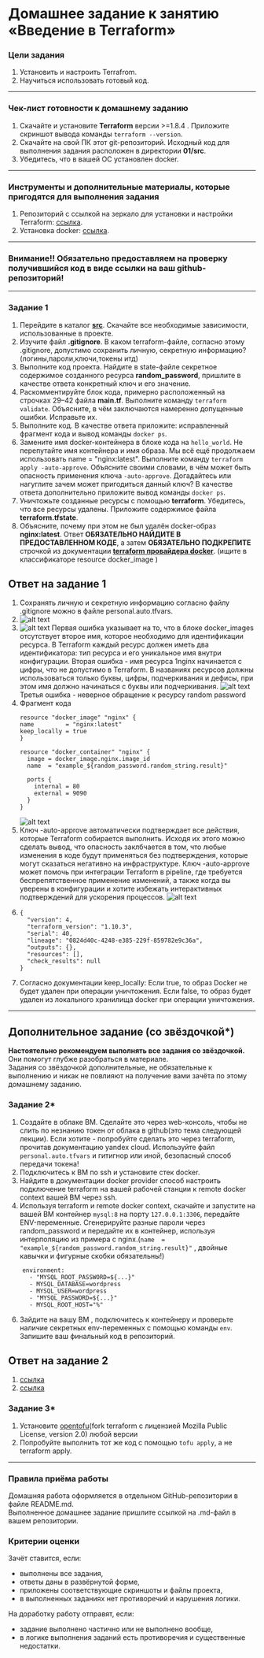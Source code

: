 # Домашнее задание к занятию «Введение в Terraform»

### Цели задания

1. Установить и настроить Terrafrom.
2. Научиться использовать готовый код.

------

### Чек-лист готовности к домашнему заданию

1. Скачайте и установите **Terraform** версии >=1.8.4 . Приложите скриншот вывода команды ```terraform --version```.
2. Скачайте на свой ПК этот git-репозиторий. Исходный код для выполнения задания расположен в директории **01/src**.
3. Убедитесь, что в вашей ОС установлен docker.

------

### Инструменты и дополнительные материалы, которые пригодятся для выполнения задания

1. Репозиторий с ссылкой на зеркало для установки и настройки Terraform: [ссылка](https://github.com/netology-code/devops-materials).
2. Установка docker: [ссылка](https://docs.docker.com/engine/install/ubuntu/). 
------
### Внимание!! Обязательно предоставляем на проверку получившийся код в виде ссылки на ваш github-репозиторий!
------

### Задание 1

1. Перейдите в каталог [**src**](https://github.com/netology-code/ter-homeworks/tree/main/01/src). Скачайте все необходимые зависимости, использованные в проекте. 
2. Изучите файл **.gitignore**. В каком terraform-файле, согласно этому .gitignore, допустимо сохранить личную, секретную информацию?(логины,пароли,ключи,токены итд)
3. Выполните код проекта. Найдите  в state-файле секретное содержимое созданного ресурса **random_password**, пришлите в качестве ответа конкретный ключ и его значение.
4. Раскомментируйте блок кода, примерно расположенный на строчках 29–42 файла **main.tf**.
Выполните команду ```terraform validate```. Объясните, в чём заключаются намеренно допущенные ошибки. Исправьте их.
5. Выполните код. В качестве ответа приложите: исправленный фрагмент кода и вывод команды ```docker ps```.
6. Замените имя docker-контейнера в блоке кода на ```hello_world```. Не перепутайте имя контейнера и имя образа. Мы всё ещё продолжаем использовать name = "nginx:latest". Выполните команду ```terraform apply -auto-approve```.
Объясните своими словами, в чём может быть опасность применения ключа  ```-auto-approve```. Догадайтесь или нагуглите зачем может пригодиться данный ключ? В качестве ответа дополнительно приложите вывод команды ```docker ps```.
8. Уничтожьте созданные ресурсы с помощью **terraform**. Убедитесь, что все ресурсы удалены. Приложите содержимое файла **terraform.tfstate**. 
9. Объясните, почему при этом не был удалён docker-образ **nginx:latest**. Ответ **ОБЯЗАТЕЛЬНО НАЙДИТЕ В ПРЕДОСТАВЛЕННОМ КОДЕ**, а затем **ОБЯЗАТЕЛЬНО ПОДКРЕПИТЕ** строчкой из документации [**terraform провайдера docker**](https://docs.comcloud.xyz/providers/kreuzwerker/docker/latest/docs).  (ищите в классификаторе resource docker_image )

## Ответ на задание 1

1. Сохранять личную и секретную информацию согласно файлу .gitignore можно в файле personal.auto.tfvars.
2.  ![alt text](https://github.com/VN351/ter-homeworks/raw/main/images/task-1-1.png)
3.  ![alt text](https://github.com/VN351/ter-homeworks/raw/main/images/task-1-2.png)
    Первая ошибка указывает на то, что в блоке docker_images отсутствует второе имя, которое необходимо для идентификации ресурса. В Terraform каждый ресурс должен иметь два идентификатора: тип ресурса и его уникальное имя внутри конфигурации.
    Вторая ошибка - имя ресурса 1nginx начинается с цифры, что не допустимо в Terraform. В названиях ресурсов должны использоваться только буквы, цифры, подчеркивания и дефисы, при этом имя должно начинаться с буквы или подчеркивания.
    ![alt text](https://github.com/VN351/ter-homeworks/raw/main/images/task-1-3.png)
    Третья ошибка - неверное обращение к ресурсу random password    
4.  Фрагмент кода
      ```
      resource "docker_image" "nginx" {
      name         = "nginx:latest"
      keep_locally = true
      }

      resource "docker_container" "nginx" {
        image = docker_image.nginx.image_id
        name  = "example_${random_password.random_string.result}"

        ports {
          internal = 80
          external = 9090
        }
      }
      ```
    ![alt text](https://github.com/VN351/ter-homeworks/raw/main/images/task-1-4.png)  
5.  Ключ -auto-approve автоматически подтверждает все действия, которые Terraform собирается выполнить. Исходя их этого можно сделать вывод, что опасность заклбчается в том, что любые изменения в коде будут применяться без подтверждения, которые могут сказаться негативно на инфраструктуре.
    Ключ -auto-approve может помочь при интеграции Terraform в pipeline, где требуется беспрепятственное применение изменений, а также когда вы уверены в конфигурации и хотите избежать интерактивных подтверждений для ускорения процессов.
    ![alt text](https://github.com/VN351/ter-homeworks/raw/main/images/task-1-5.png)
7.  ```
    {
      "version": 4,
      "terraform_version": "1.10.3",
      "serial": 40,
      "lineage": "0824d40c-4248-e385-229f-859782e9c36a",
      "outputs": {},
      "resources": [],
      "check_results": null
    }
    ```
8.  Согласно документации keep_locally: Если true, то образ Docker не будет удален при операции уничтожения. Если false, то образ будет удален из локального хранилища docker при операции уничтожения.
------

## Дополнительное задание (со звёздочкой*)

**Настоятельно рекомендуем выполнять все задания со звёздочкой.** Они помогут глубже разобраться в материале.   
Задания со звёздочкой дополнительные, не обязательные к выполнению и никак не повлияют на получение вами зачёта по этому домашнему заданию. 

### Задание 2*

1. Создайте в облаке ВМ. Сделайте это через web-консоль, чтобы не слить по незнанию токен от облака в github(это тема следующей лекции). Если хотите - попробуйте сделать это через terraform, прочитав документацию yandex cloud. Используйте файл ```personal.auto.tfvars``` и гитигнор или иной, безопасный способ передачи токена!
2. Подключитесь к ВМ по ssh и установите стек docker.
3. Найдите в документации docker provider способ настроить подключение terraform на вашей рабочей станции к remote docker context вашей ВМ через ssh.
4. Используя terraform и  remote docker context, скачайте и запустите на вашей ВМ контейнер ```mysql:8``` на порту ```127.0.0.1:3306```, передайте ENV-переменные. Сгенерируйте разные пароли через random_password и передайте их в контейнер, используя интерполяцию из примера с nginx.(```name  = "example_${random_password.random_string.result}"```  , двойные кавычки и фигурные скобки обязательны!) 
```
    environment:
      - "MYSQL_ROOT_PASSWORD=${...}"
      - MYSQL_DATABASE=wordpress
      - MYSQL_USER=wordpress
      - "MYSQL_PASSWORD=${...}"
      - MYSQL_ROOT_HOST="%"
```

6. Зайдите на вашу ВМ , подключитесь к контейнеру и проверьте наличие секретных env-переменных с помощью команды ```env```. Запишите ваш финальный код в репозиторий.

## Ответ на задание 2
1.  [ссылка](https://github.com/VN351/vm-sql-tf/create-vm)
2.  [ссылка](https://github.com/VN351/vm-sql-tf/deploy-mysql)
### Задание 3*
1. Установите [opentofu](https://opentofu.org/)(fork terraform с лицензией Mozilla Public License, version 2.0) любой версии
2. Попробуйте выполнить тот же код с помощью ```tofu apply```, а не terraform apply.
------

### Правила приёма работы

Домашняя работа оформляется в отдельном GitHub-репозитории в файле README.md.   
Выполненное домашнее задание пришлите ссылкой на .md-файл в вашем репозитории.

### Критерии оценки

Зачёт ставится, если:

* выполнены все задания,
* ответы даны в развёрнутой форме,
* приложены соответствующие скриншоты и файлы проекта,
* в выполненных заданиях нет противоречий и нарушения логики.

На доработку работу отправят, если:

* задание выполнено частично или не выполнено вообще,
* в логике выполнения заданий есть противоречия и существенные недостатки. 

